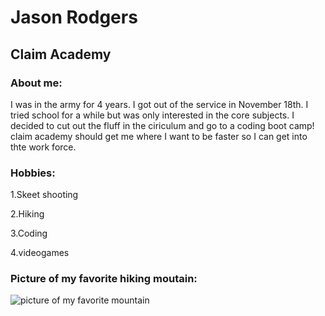 # Jason Rodgers

## Claim Academy

### **About me:**
I was in the army for 4 years. I got out of the service in November 18th. I tried school for a while but was only interested in the core subjects. I decided to cut out the fluff in the ciriculum and go to a coding boot camp! claim academy should get me where I want to be faster so I can get into thte work force.

### **Hobbies:**
1.Skeet shooting

2.Hiking

3.Coding

4.videogames

### **Picture of my favorite hiking moutain:**
![picture of my  favorite mountain](https://www.nhmagazine.com/content/uploads/2019/05/mtwashingtonFranconia-2-19-18-108-Edit-Edit.jpg)